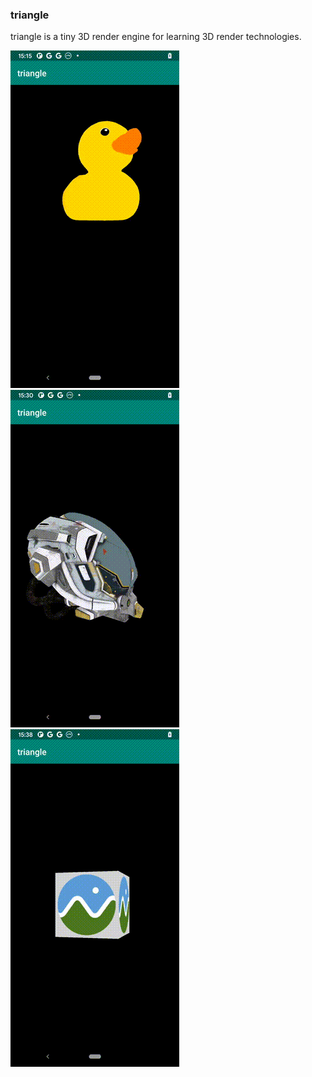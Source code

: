 ### triangle
triangle is a tiny 3D render engine for learning 3D render technologies.

![](snapshots/0.gif)![](snapshots/1.gif)![](snapshots/2.gif)